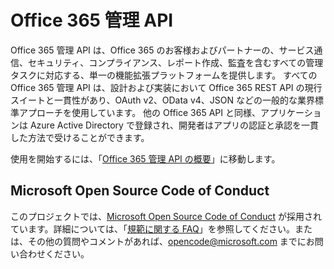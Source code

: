 # <a name="office-365-management-apis"></a>Office 365 管理 API

Office 365 管理 API は、Office 365 のお客様およびパートナーの、サービス通信、セキュリティ、コンプライアンス、レポート作成、監査を含むすべての管理タスクに対応する、単一の機能拡張プラットフォームを提供します。 すべての Office 365 管理 API は、設計および実装において Office 365 REST API の現行スイートと一貫性があり、OAuth v2、OData v4、JSON などの一般的な業界標準アプローチを使用しています。 他の Office 365 API と同様、アプリケーションは Azure Active Directory で登録され、開発者はアプリの認証と承認を一貫した方法で受けることができます。

使用を開始するには、「[Office 365 管理 API の概要](https://docs.microsoft.com/ja-JP/office/office-365-management-api/office-365-management-apis-overview)」に移動します。



## <a name="microsoft-open-source-code-of-conduct"></a>Microsoft Open Source Code of Conduct
このプロジェクトでは、[Microsoft Open Source Code of Conduct](https://opensource.microsoft.com/codeofconduct/) が採用されています。詳細については、「[規範に関する FAQ](https://opensource.microsoft.com/codeofconduct/faq/)」を参照してください。または、その他の質問やコメントがあれば、[opencode@microsoft.com](mailto:opencode@microsoft.com) までにお問い合わせください。